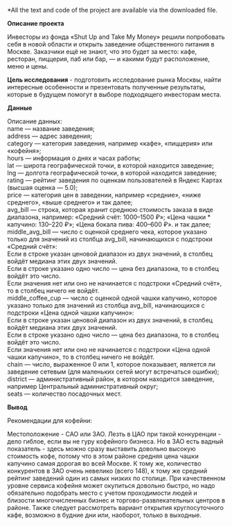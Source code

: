 *All the text and code of the project are available via the downloaded file.

**Описание проекта**

Инвесторы из фонда «Shut Up and Take My Money» решили попробовать себя в новой области и открыть заведение общественного питания в Москве. Заказчики ещё не знают, что это будет за место: кафе, ресторан, пиццерия, паб или бар, — и какими будут расположение, меню и цены.

**Цель исследования** - подготовить исследование рынка Москвы, найти интересные особенности и презентовать полученные результаты, которые в будущем помогут в выборе подходящего инвесторам места.

**Данные**

Описание данных:
<br>name — название заведения;
<br>address — адрес заведения;
<br>category — категория заведения, например «кафе», «пиццерия» или «кофейня»;
<br>hours — информация о днях и часах работы;
<br>lat — широта географической точки, в которой находится заведение;
<br>lng — долгота географической точки, в которой находится заведение;
<br>rating — рейтинг заведения по оценкам пользователей в Яндекс Картах (высшая оценка — 5.0);
<br>price — категория цен в заведении, например «средние», «ниже среднего», «выше среднего» и так далее;
<br>avg_bill — строка, которая хранит среднюю стоимость заказа в виде диапазона, например: «Средний счёт: 1000–1500 ₽»; «Цена чашки * капучино: 130–220 ₽»; «Цена бокала пива: 400–600 ₽». и так далее;
<br>middle_avg_bill — число с оценкой среднего чека, которое указано только для значений из столбца avg_bill, начинающихся с подстроки «Средний счёт»:
<br>Если в строке указан ценовой диапазон из двух значений, в столбец войдёт медиана этих двух значений.
<br>Если в строке указано одно число — цена без диапазона, то в столбец войдёт это число.
<br>Если значения нет или оно не начинается с подстроки «Средний счёт», то в столбец ничего не войдёт.
<br>middle_coffee_cup — число с оценкой одной чашки капучино, которое указано только для значений из столбца avg_bill, начинающихся с подстроки «Цена одной чашки капучино»:
<br>Если в строке указан ценовой диапазон из двух значений, в столбец войдёт медиана этих двух значений.
<br>Если в строке указано одно число — цена без диапазона, то в столбец войдёт это число.
<br>Если значения нет или оно не начинается с подстроки «Цена одной чашки капучино», то в столбец ничего не войдёт.
<br>chain — число, выраженное 0 или 1, которое показывает, является ли заведение сетевым (для маленьких сетей могут встречаться ошибки);
<br>district — административный район, в котором находится заведение, например Центральный административный округ;
<br>seats — количество посадочных мест.

**Вывод**

Рекомендации для кофейни:

Местоположение - САО или ЗАО. Лезть в ЦАО при такой конкуренции - дело гиблое, если вы не гуру кофейного бизнеса. Но в ЗАО есть вадный показатель - здесь можно сразу выставить довольно высокую стоимость кофе, потому что в этом районе средняя цена чашки капучино самая дорогая во всей Москве. К тому же, количество конкурентов в ЗАО очень невелико (всего 148), к тому же средний рейтинг заведений один из самых низких по столице. При качественном уровне сервиса кофейня может окупиться довольно быстро, но надо обязательно подобрать место с учетом проходимости людей и близости многочисленных бизнес и торгово-развлекательных центров в районе. Также следует рассмотреть вариант открытия круглосуточного кафе, возможно в будние дни или, наоборот, только в выходные.
